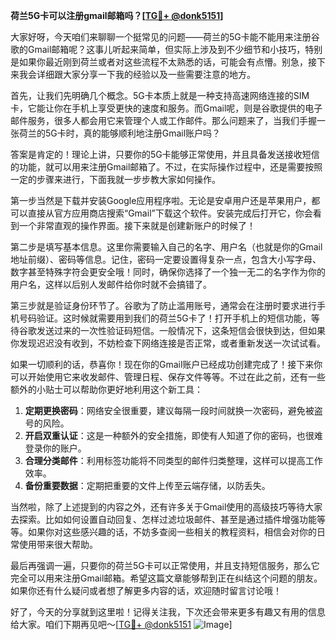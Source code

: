 **荷兰5G卡可以注册gmail邮箱吗？[[TG💪+ @donk5151](https://t.me/s/donk5151)]**

大家好呀，今天咱们来聊聊一个挺常见的问题——荷兰的5G卡能不能用来注册谷歌的Gmail邮箱呢？这事儿听起来简单，但实际上涉及到不少细节和小技巧，特别是如果你最近刚到荷兰或者对这些流程不太熟悉的话，可能会有点懵。别急，接下来我会详细跟大家分享一下我的经验以及一些需要注意的地方。

首先，让我们先明确几个概念。5G卡本质上就是一种支持高速网络连接的SIM卡，它能让你在手机上享受更快的速度和服务。而Gmail呢，则是谷歌提供的电子邮件服务，很多人都会用它来管理个人或工作邮件。那么问题来了，当我们手握一张荷兰的5G卡时，真的能够顺利地注册Gmail账户吗？

答案是肯定的！理论上讲，只要你的5G卡能够正常使用，并且具备发送接收短信的功能，就可以用来注册Gmail邮箱了。不过，在实际操作过程中，还是需要按照一定的步骤来进行，下面我就一步步教大家如何操作。

第一步当然是下载并安装Google应用程序啦。无论是安卓用户还是苹果用户，都可以直接从官方应用商店搜索“Gmail”下载这个软件。安装完成后打开它，你会看到一个非常直观的操作界面。接下来就是创建新账户的时候了！

第二步是填写基本信息。这里你需要输入自己的名字、用户名（也就是你的Gmail地址前缀）、密码等信息。记住，密码一定要设置得复杂一点，包含大小写字母、数字甚至特殊字符会更安全哦！同时，确保你选择了一个独一无二的名字作为你的用户名，这样以后别人发邮件给你时就不会搞错了。

第三步就是验证身份环节了。谷歌为了防止滥用账号，通常会在注册时要求进行手机号码验证。这时候就需要用到我们的荷兰5G卡了！打开手机上的短信功能，等待谷歌发送过来的一次性验证码短信。一般情况下，这条短信会很快到达，但如果你发现迟迟没有收到，不妨检查下网络连接是否正常，或者重新发送一次试试看。

如果一切顺利的话，恭喜你！现在你的Gmail账户已经成功创建完成了！接下来你可以开始使用它来收发邮件、管理日程、保存文件等等。不过在此之前，还有一些额外的小贴士可以帮助你更好地利用这个新工具：

1. **定期更换密码**：网络安全很重要，建议每隔一段时间就换一次密码，避免被盗号的风险。
2. **开启双重认证**：这是一种额外的安全措施，即使有人知道了你的密码，也很难登录你的账户。
3. **合理分类邮件**：利用标签功能将不同类型的邮件归类整理，这样可以提高工作效率。
4. **备份重要数据**：定期把重要的文件上传至云端存储，以防丢失。

当然啦，除了上述提到的内容之外，还有许多关于Gmail使用的高级技巧等待大家去探索。比如如何设置自动回复、怎样过滤垃圾邮件、甚至是通过插件增强功能等等。如果你对这些感兴趣的话，不妨多查阅一些相关的教程资料，相信会对你的日常使用带来很大帮助。

最后再强调一遍，只要你的荷兰5G卡可以正常使用，并且支持短信服务，那么它完全可以用来注册Gmail邮箱。希望这篇文章能够帮到正在纠结这个问题的朋友。如果你还有什么疑问或者想了解更多内容的话，欢迎随时留言讨论哦！

好了，今天的分享就到这里啦！记得关注我，下次还会带来更多有趣又有用的信息给大家。咱们下期再见吧～[[TG💪+ @donk5151](https://t.me/s/donk5151) ![Image](https://i.postimg.cc/rwNCRYN7/Snipaste-2025-04-30-17-27-05.png)]